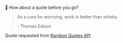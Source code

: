 📣 How about a quote before you go?

> As a cure for worrying, work is better than whisky.
>
> <p>- Thomas Edison</p>

Quote requested from [Random Quotes API](https://github.com/lukePeavey/quotable)
